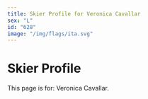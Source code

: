 ```yaml
---
title: Skier Profile for Veronica Cavallar
sex: "L"
id: "628"
image: "/img/flags/ita.svg" 
---
```


# Skier Profile

This page is for: Veronica Cavallar.
    